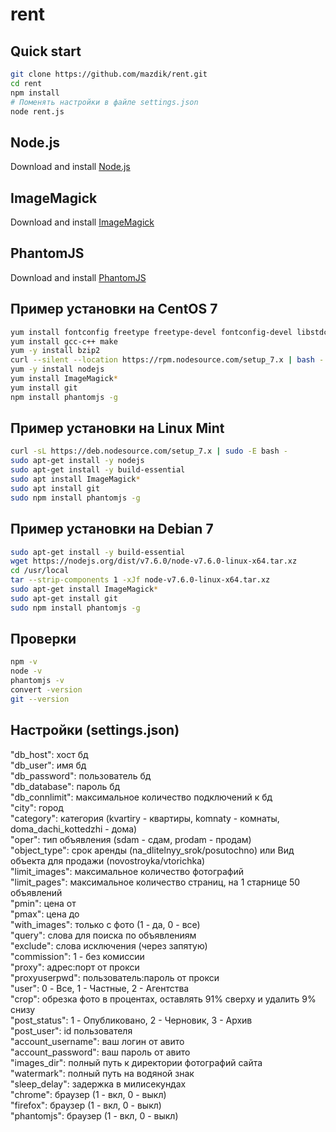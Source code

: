 # rent

## Quick start
```bash
git clone https://github.com/mazdik/rent.git
cd rent
npm install
# Поменять настройки в файле settings.json
node rent.js
```

## Node.js
Download and install [Node.js](https://nodejs.org)

## ImageMagick
Download and install [ImageMagick](http://www.imagemagick.org/)

## PhantomJS
Download and install [PhantomJS](http://phantomjs.org/)

## Пример установки на CentOS 7
```bash
yum install fontconfig freetype freetype-devel fontconfig-devel libstdc++
yum install gcc-c++ make
yum -y install bzip2
curl --silent --location https://rpm.nodesource.com/setup_7.x | bash -
yum -y install nodejs
yum install ImageMagick*
yum install git
npm install phantomjs -g
```

## Пример установки на Linux Mint
```bash
curl -sL https://deb.nodesource.com/setup_7.x | sudo -E bash -
sudo apt-get install -y nodejs
sudo apt-get install -y build-essential
sudo apt install ImageMagick*
sudo apt install git
sudo npm install phantomjs -g
```

## Пример установки на Debian 7
```bash
sudo apt-get install -y build-essential
wget https://nodejs.org/dist/v7.6.0/node-v7.6.0-linux-x64.tar.xz
cd /usr/local
tar --strip-components 1 -xJf node-v7.6.0-linux-x64.tar.xz
sudo apt-get install ImageMagick*
sudo apt-get install git
sudo npm install phantomjs -g
```

## Проверки
```bash
npm -v
node -v
phantomjs -v
convert -version
git --version
```

## Настройки (settings.json)
"db_host":	хост бд  
"db_user":	имя бд  
"db_password":	пользователь бд  
"db_database":	пароль бд  
"db_connlimit":	максимальное количество подключений к бд  
"city":	город  
"category":	категория (kvartiry - квартиры, komnaty - комнаты, doma_dachi_kottedzhi - дома)  
"oper":	тип объявления (sdam - сдам, prodam - продам)  
"object_type":	срок аренды (na_dlitelnyy_srok/posutochno) или Вид объекта для продажи (novostroyka/vtorichka)  
"limit_images":	максимальное количество фотографий  
"limit_pages":	максимальное количество страниц, на 1 старнице 50 объявлений  
"pmin":	цена от  
"pmax":	цена до   
"with_images":	только с фото (1 - да, 0 - все)  
"query":	слова для поиска по объявлениям  
"exclude":	слова исключения (через запятую)  
"commission":	1 - без комиссии  
"proxy":	адрес:порт от прокси  
"proxyuserpwd":	пользователь:пароль от прокси  
"user":	0 - Все, 1 - Частные, 2 - Агентства  
"crop":	обрезка фото в процентах, оставлять 91% сверху и удалить 9% снизу  
"post_status":	1 - Опубликовано, 2 - Черновик, 3 - Архив  
"post_user":	id пользователя  
"account_username":	ваш логин от авито  
"account_password":	ваш пароль от авито  
"images_dir":	полный путь к директории фотографий сайта  
"watermark":	полный путь на водяной знак  
"sleep_delay":	задержка в милисекундах  
"chrome":	браузер (1 - вкл, 0 - выкл)  
"firefox":	браузер (1 - вкл, 0 - выкл)  
"phantomjs":	браузер (1 - вкл, 0 - выкл)  
